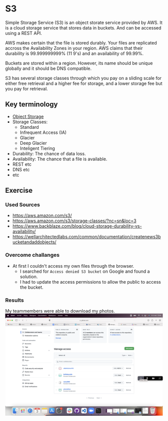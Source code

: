 # S3
Simple Storage Service (S3) is an object storate service provided by AWS. It is a cloud storage service that stores data in buckets. And can be accessed using a REST API.

AWS makes certain that the file is stored durably. Your files are replicated accross the Availability Zones in your region. AWS claims that their durability is 99.999999999% (11 9's) and an availability of 99.99%.

Buckets are stored within a region. However, its name should be unique globally and it should be DNS compatible.

S3 has several storage classes through which you pay on a sliding scale for either free retrieval and a higher fee for storage, and a lower storage fee but you pay for retrieval.

## Key terminology
- [Object Storage](../descriptions/storage-types.md#Object)
- Storage Classes:
    - Standard
    - Infrequent Access (IA)
    - Glacier
    - Deep Glacier
    - Inteligent Tiering
- Durability: The chance of data loss.
- Availability: The chance that a file is available.
- REST etc
- DNS etc
- etc

## Exercise
### Used Sources
- https://aws.amazon.com/s3/
- https://aws.amazon.com/s3/storage-classes/?nc=sn&loc=3
- https://www.backblaze.com/blog/cloud-storage-durability-vs-availability/
- https://wellarchitectedlabs.com/common/documentation/createnews3bucketandaddobjects/

### Overcome challanges
- At first I couldn't access my own files through the browser.
    - I searched for `Access denied S3 bucket` on Google and found a solution.
    - I had to update the access permissions to allow the public to access the bucket.

### Results 
My teammembers were able to download my photos.
![screenshot of a cat picture](https://github.com/TechGrounds-Cloud8/cloud8-abdeslamazhir/blob/e18fc89869de81fe5dfec592deb6be907e876be9/00_includes/foto1.png) 